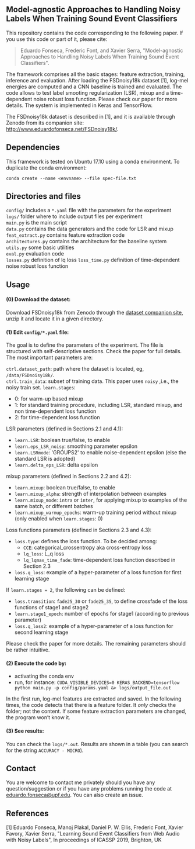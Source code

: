 
## Model-agnostic Approaches to Handling Noisy Labels When Training Sound     Event Classifiers

This repository contains the code corresponding to the following paper. If you use this code or part of it, please cite:

> Eduardo Fonseca, Frederic Font, and Xavier Serra, "Model-agnostic Approaches to Handling Noisy Labels When Training Sound Event Classifiers".

The framework comprises all the basic stages: feature extraction, training, inference and evaluation. After loading the FSDnoisy18k dataset [1], log-mel energies are computed and a CNN baseline is trained and evaluated. The code allows to test label smooting regularization (LSR), mixup and a time-dependent noise robust loss function. Please check our paper for more details. The system is implemented in Keras and TensorFlow.

The FSDnoisy18k dataset is described in [1], and it is available through Zenodo from its companion site: <a href="http://www.eduardofonseca.net/FSDnoisy18k/" target="_blank">http://www.eduardofonseca.net/FSDnoisy18k/</a>. 

## Dependencies
This framework is tested on Ubuntu 17.10 using a conda environment. To duplicate the conda environment:

`conda create --name <envname> --file spec-file.txt`

## Directories and files

`config/` includes a `*.yaml` file with the parameters for the experiment  
`logs/` folder where to include output files per experiment  
`main.py` is the main script  
`data.py` contains the data generators and the code for LSR and mixup  
`feat_extract.py` contains feature extraction code  
`architectures.py` contains the architecture for the baseline system  
`utils.py` some basic utilities  
`eval.py` evaluation code  
`losses.py` definition of lq loss 
`loss_time.py` definition of time-dependent noise robust loss function 



## Usage

#### (0) Download the dataset:

Download FSDnoisy18k from Zenodo through the <a href="http://www.eduardofonseca.net/FSDnoisy18k/" target="_blank">dataset companion site</a>, unzip it and locate it in a given directory.

#### (1) Edit `config/*.yaml` file:

The goal is to define the parameters of the experiment. The file is structured with self-descriptive sections. Check the paper for full details. The most important parameters are: 

`ctrl.dataset_path`: path where the dataset is located, eg, `/data/FSDnoisy18k/`.   
`ctrl.train_data`: subset of training data. This paper uses `noisy` ,i.e., the noisy train set.
`learn.stages`:

  - 0: for warm-up based mixup
  - 1: for standard training procedure, including LSR, standard mixup, and non time-dependent loss function
  - 2: for time-dependent loss function

LSR parameters (defined in Sections 2.1 and 4.1):  

  - `learn.LSR`: boolean true/false, to enable
  - `learn.eps_LSR_noisy`: smoothing parameter epsilon
  - `learn.LSRmode`: 'GROUPS2' to enable noise-dependent epsilon (else the standard LSR is adopted)
  - `learn.delta_eps_LSR`: delta epsilon

mixup parameters (defined in Sections 2.2 and 4.2):

  - `learn.mixup`: boolean true/false, to enable   
  - `learn.mixup_alpha`: strength of interpolation between examples
  - `learn.mixup_mode`: `intra` or `inter`, for applying mixup to examples of the same batch, or different batches
  - `learn.mixup_warmup_epochs`: warm-up training period without mixup (only enabled when `learn.stages`: 0)
  
Loss functions parameters (defined in Sections 2.3 and 4.3):

  - `loss.type`: defines the loss function. To be decided among:
    - `CCE`: categorical_crossentropy aka cross-entropy loss
    - `lq_loss`: L_q loss
    - `lq_lqmax_time_fade`: time-dependent loss function described in Section 2.3
  - `loss.q_loss`: example of a hyper-parameter of a loss function for first learning stage 

  If `learn.stages = 2`, the following can be defined:
  
   - `loss.transition`: `fade25_30` or `fade25_35`, to define crossfade of the loss functions of stage1 and stage2
   - `learn.stage1_epoch`: number of epochs for stage1 (according to previous parameter)
   - `loss.q_loss2`: example of a hyper-parameter of a loss function for second learning stage


Please check the paper for more details. The remaining parameters should be rather intuitive.


#### (2) Execute the code by:
- activating the conda env 
- run, for instance: `CUDA_VISIBLE_DEVICES=0 KERAS_BACKEND=tensorflow python main.py -p config/params.yaml &> logs/output_file.out`

In the first run, log-mel features are extracted and saved. In the following times, the code detects that there is a feature folder. It *only* checks the folder; not the content. If some feature extraction parameters are changed, the program won’t know it.

#### (3) See results:

You can check the `logs/*.out`. Results are shown in a table (you can search for the string `ACCURACY - MICRO`).

 
## Contact

You are welcome to contact me privately should you have any question/suggestion or if you have any problems running the code at eduardo.fonseca@upf.edu. You can also create an issue.

## References

[1] Eduardo Fonseca, Manoj Plakal, Daniel P. W. Ellis, Frederic Font, Xavier Favory, Xavier Serra, "Learning Sound Event Classifiers from Web Audio with Noisy Labels", In proceedings of ICASSP 2019, Brighton, UK

